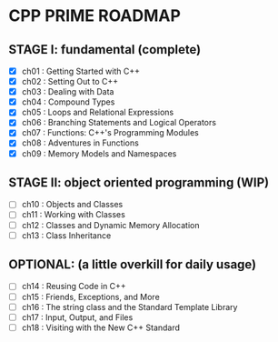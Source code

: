# CPP PRIME ROADMAP

## STAGE I: fundamental (complete)

- [x] ch01 : Getting Started with C++
- [x] ch02 : Setting Out to C++
- [x] ch03 : Dealing with Data
- [x] ch04 : Compound Types
- [x] ch05 : Loops and Relational Expressions
- [x] ch06 : Branching Statements and Logical Operators
- [x] ch07 : Functions: C++'s Programming Modules
- [x] ch08 : Adventures in Functions
- [x] ch09 : Memory Models and Namespaces

## STAGE II: object oriented programming (WIP)

- [ ] ch10 : Objects and Classes
- [ ] ch11 : Working with Classes
- [ ] ch12 : Classes and Dynamic Memory Allocation
- [ ] ch13 : Class Inheritance

## OPTIONAL: (a little overkill for daily usage)

- [ ] ch14 : Reusing Code in C++
- [ ] ch15 : Friends, Exceptions, and More
- [ ] ch16 : The string class and the Standard Template Library
- [ ] ch17 : Input, Output, and Files
- [ ] ch18 : Visiting with the New C++ Standard
